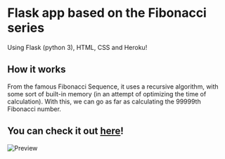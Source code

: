 # Flask app based on the Fibonacci series

Using Flask (python 3), HTML, CSS and Heroku!

## How it works

From the famous Fibonacci Sequence, it uses a recursive algorithm, with some sort of built-in memory (in an attempt of optimizing the time of calculation). With this, we can go as far as calculating the 99999th Fibonacci number.

## You can check it out [here](https://fibonacci-flask.herokuapp.com/)!

![Preview](https://i.imgur.com/XJgnK0H.png)

